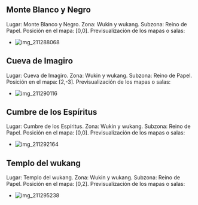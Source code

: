 ## Monte Blanco y Negro
Lugar: Monte Blanco y Negro.
Zona: Wukin y wukang.
Subzona: Reino de Papel.
Posición en el mapa: [0,0].
Previsualización de los mapas o salas:
- ![img_211288068](https://media.discordapp.net/attachments/1115311447145193482/1115350099523010560/211288068.jpg)

## Cueva de Imagiro
Lugar: Cueva de Imagiro.
Zona: Wukin y wukang.
Subzona: Reino de Papel.
Posición en el mapa: [2,-3].
Previsualización de los mapas o salas:
- ![img_211290116](https://media.discordapp.net/attachments/1115311447145193482/1115350134931325010/211290116.jpg)

## Cumbre de los Espíritus
Lugar: Cumbre de los Espíritus.
Zona: Wukin y wukang.
Subzona: Reino de Papel.
Posición en el mapa: [0,0].
Previsualización de los mapas o salas:
- ![img_211292164](https://media.discordapp.net/attachments/1115311447145193482/1115350182368903168/211292164.jpg)

## Templo del wukang
Lugar: Templo del wukang.
Zona: Wukin y wukang.
Subzona: Reino de Papel.
Posición en el mapa: [0,2].
Previsualización de los mapas o salas:
- ![img_211295238](https://media.discordapp.net/attachments/1115311447145193482/1115350226560102442/211295238.jpg)